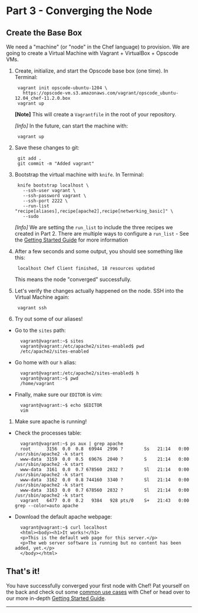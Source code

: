 Part 3 - Converging the Node
============================

Create the Base Box
-------------------
We need a "machine" (or "node" in the Chef language) to provision. We are going to create a Virtual Machine with Vagrant + VirtualBox + Opscode VMs.

1. Create, initialize, and start the Opscode base box (one time). In Terminal:

        vagrant init opscode-ubuntu-1204 \
          https://opscode-vm.s3.amazonaws.com/vagrant/opscode_ubuntu-12.04_chef-11.2.0.box
        vagrant up

    **[Note]** This will create a `Vagrantfile` in the root of your repository.

    *[Info]* In the future, can start the machine with:

        vagrant up

1. Save these changes to git:

        git add .
        git commit -m "Added vagrant"

1. Bootstrap the virtual machine with `knife`. In Terminal:

        knife bootstrap localhost \
          --ssh-user vagrant \
          --ssh-password vagrant \
          --ssh-port 2222 \
          --run-list "recipe[aliases],recipe[apache2],recipe[networking_basic]" \
          --sudo

    *[Info]* We are setting the `run_list` to include the three recipes we created in Part 2. There are multiple ways to configure a `run_list` - See the [Getting Started Guide][getting-started-guide] for more information

1. After a few seconds and some output, you should see something like this:

        localhost Chef Client finished, 18 resources updated

    This means the node "converged" successfully.

1. Let's verify the changes actually happened on the node. SSH into the Virtual Machine again:

        vagrant ssh

1. Try out some of our aliases!

  - Go to the `sites` path:

          vagrant@vagrant:~$ sites
          vagrant@vagrant:/etc/apache2/sites-enabled$ pwd
          /etc/apache2/sites-enabled

  - Go home with our `h` alias:

          vagrant@vagrant:/etc/apache2/sites-enabled$ h
          vagrant@vagrant:~$ pwd
          /home/vagrant

  - Finally, make sure our `EDITOR` is vim:

          vagrant@vagrant:~$ echo $EDITOR
          vim

1. Make sure apache is running!

  - Check the processes table:

          vagrant@vagrant:~$ ps aux | grep apache
          root      3156  0.0  0.8  69944  2996 ?        Ss   21:14   0:00 /usr/sbin/apache2 -k start
          www-data  3159  0.0  0.5  69676  2040 ?        S    21:14   0:00 /usr/sbin/apache2 -k start
          www-data  3161  0.0  0.7 678560  2832 ?        Sl   21:14   0:00 /usr/sbin/apache2 -k start
          www-data  3162  0.0  0.8 744160  3340 ?        Sl   21:14   0:00 /usr/sbin/apache2 -k start
          www-data  3163  0.0  0.7 678560  2832 ?        Sl   21:14   0:00 /usr/sbin/apache2 -k start
          vagrant   6477  0.0  0.2   9384   928 pts/0    S+   21:43   0:00 grep --color=auto apache

  - Download the default apache webpage:

          vagrant@vagrant:~$ curl localhost
          <html><body><h1>It works!</h1>
          <p>This is the default web page for this server.</p>
          <p>The web server software is running but no content has been added, yet.</p>
          </body></html>

That's it!
----------
You have successfully converged your first node with Chef! Pat yourself on the back and check out some [common use cases][common-use-cases] with Chef or head over to our more in-depth [Getting Started Guide][getting-started-guide].

- - -

  [common-use-cases]: http://not-done-yet "Not done yet"
  [getting-started-guide]: http://not-done-yet "Not done yet"
